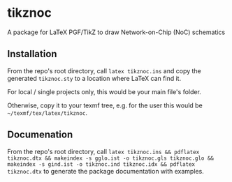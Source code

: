 # tikznoc
A package for LaTeX PGF/TikZ to draw Network-on-Chip (NoC) schematics

## Installation

From the repo's root directory, call `latex tikznoc.ins` and copy the generated
`tikznoc.sty` to a location where LaTeX can find it.

For local / single projects only, this would be your main file's folder.

Otherwise, copy it to your texmf tree, e.g. for the user this would be
`~/texmf/tex/latex/tikznoc`.


## Documenation

From the repo's root directory, call `latex tikznoc.ins && pdflatex tikznoc.dtx
&& makeindex -s gglo.ist -o tikznoc.gls tikznoc.glo && makeindex -s gind.ist -o
tikznoc.ind tikznoc.idx && pdflatex tikznoc.dtx` to generate the package
documentation with examples.


